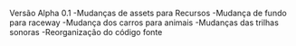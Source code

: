 Versão Alpha 0.1 -Mudanças de assets para Recursos -Mudança de fundo para raceway -Mudança dos carros para animais -Mudanças das trilhas sonoras -Reorganização do código fonte